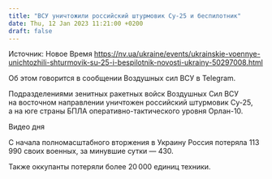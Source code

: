 ```yaml
---
title: "ВСУ уничтожили российский штурмовик Су-25 и беспилотник"
date: Thu, 12 Jan 2023 11:21:00 +0200
draft: false
---
```

Источник: Новое Время https://nv.ua/ukraine/events/ukrainskie-voennye-unichtozhili-shturmovik-su-25-i-bespilotnik-novosti-ukrainy-50297008.html


Об этом говорится в сообщении Воздушных сил ВСУ в Telegram.

Подразделениями зенитных ракетных войск Воздушных Сил ВСУ на восточном направлении уничтожен российский штурмовик Су-25, а на юге страны БПЛА оперативно-тактического уровня Орлан-10.

 Видео дня   

С начала полномасштабного вторжения в Украину Россия потеряла 113 990 своих военных, за минувшие сутки — 430.

Также оккупанты потеряли более 20 000 единиц техники.

